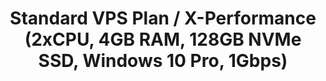 ---
title: 'Standard VPS Plan / X-Performance (2xCPU, 4GB RAM, 128GB NVMe SSD, Windows 10 Pro, 1Gbps)'
menu: 'Standard VPS'
onpage_menu: false
visible: false
metadata:
    description: 'Trade 15-25 charts, any platform: 2xCPU, 4GB RAM, 128GB NVMe SSD, Windows 10 Pro, 1Gbps network, multiple data center locations'
body_classes: 'title-h1h2 header-dark header-transparent'
content:
    items: '@self.modular'
---